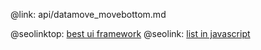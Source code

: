 @link: api/datamove_movebottom.md

@seolinktop: [best ui framework](https://webix.com)
@seolink: [list in javascript](https://webix.com/widget/list/)